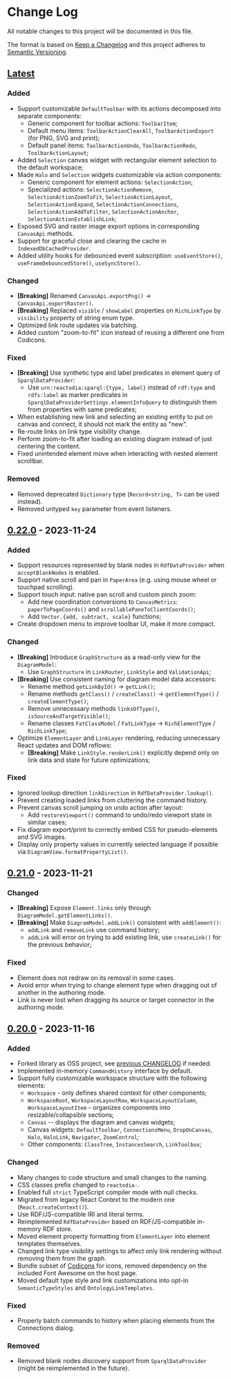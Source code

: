 # Change Log
All notable changes to this project will be documented in this file.

The format is based on [Keep a Changelog](http://keepachangelog.com/) 
and this project adheres to [Semantic Versioning](http://semver.org/).

## [Latest]
### Added
- Support customizable `DefaultToolbar` with its actions decomposed into separate components:
  * Generic component for toolbar actions: `ToolbarItem`;
  * Default menu items: `ToolbarActionClearAll`, `ToolbarActionExport` (for PNG, SVG and print);
  * Default panel items: `ToolbarActionUndo`, `ToolbarActionRedo`, `ToolbarActionLayout`;
- Added `Selection` canvas widget with rectangular element selection to the default workspace;
- Made `Halo` and `Selection` widgets customizable via action components:
  * Generic component for element actions: `SelectionAction`;
  * Specialized actions: `SelectionActionRemove`, `SelectionActionZoomToFit`, `SelectionActionLayout`, `SelectionActionExpand`, `SelectionActionConnections`, `SelectionActionAddToFilter`, `SelectionActionAnchor`, `SelectionActionEstablishLink`;
- Exposed SVG and raster image export options in corresponding `CanvasApi` methods.
- Support for graceful close and clearing the cache in `IndexedDbCachedProvider`. 
- Added utility hooks for debounced event subscription: `useEventStore()`, `useFrameDebouncedStore()`, `useSyncStore()`.

### Changed
- **[Breaking]** Renamed `CanvasApi.exportPng()` -> `CanvasApi.exportRaster()`.
- **[Breaking]** Replaced `visible` / `showLabel` properties on `RichLinkType` by `visibility` property of string enum type.
- Optimized link route updates via batching.
- Added custom "zoom-to-fit" icon instead of reusing a different one from Codicons.

### Fixed
- **[Breaking]** Use synthetic type and label predicates in element query of `SparqlDataProvider`:
  * Use `urn:reactodia:sparql:{type, label}` instead of `rdf:type` and `rdfs:label` as marker predicates in `SparqlDataProviderSettings.elementInfoQuery` to distinguish them from properties with same predicates;
- When establishing new link and selecting an existing entity to put on canvas and connect, it should not mark the entity as "new".
- Re-route links on link type visibility change.
- Perform zoom-to-fit after loading an existing diagram instead of just centering the content.
- Fixed unintended element move when interacting with nested element scrollbar.

### Removed
- Removed deprecated `Dictionary` type (`Record<string, T>` can be used instead).
- Removed untyped `key` parameter from event listeners.

## [0.22.0] - 2023-11-24
### Added
- Support resources represented by blank nodes in `RdfDataProvider` when `acceptBlankNodes` is enabled.
- Support native scroll and pan in `PaperArea` (e.g. using mouse wheel or touchpad scrolling).
- Support touch input: native pan scroll and custom pinch zoom:
  * Add new coordination conversions to `CanvasMetrics`: `paperToPageCoords()` and `scrollablePaneToClientCoords()`;
  * Add `Vector.{add, subtract, scale}` functions;
- Create dropdown menu to improve toolbar UI, make it more compact.

### Changed
- **[Breaking]** Introduce `GraphStructure` as a read-only view for the `DiagramModel`:
  * Use `GraphStructure` in `LinkRouter`, `LinkStyle` and `ValidationApi`;
- **[Breaking]** Use consistent naming for diagram model data accessors:
  * Rename method `getLinkById()` -> `getLink()`;
  * Rename methods `getClass()` / `createClass()` -> `getElementType()` / `createElementType()`;
  * Remove unnecessary methods `linksOfType()`, `isSourceAndTargetVisible()`;
  * Rename classes `FatClassModel` / `FatLinkType` -> `RichElementType` / `RichLinkType`;
- Optimize `ElementLayer` and `LinkLayer` rendering, reducing unnecessary React updates and DOM reflows:
  * **[Breaking]** Make `LinkStyle.renderLink()` explicitly depend only on link data and state for future optimizations;

### Fixed
- Ignored lookup direction `linkDirection` in `RdfDataProvider.lookup()`.
- Prevent creating loaded links from cluttering the command history.
- Prevent canvas scroll jumping on undo action after layout:
  * Add `restoreViewport()` command to undo/redo viewport state in similar cases;
- Fix diagram export/print to correctly embed CSS for pseudo-elements and SVG images.
- Display only property values in currently selected language if possible via `DiagramView.formatPropertyList()`.

## [0.21.0] - 2023-11-21
### Changed
- **[Breaking]** Expose `Element.links` only through `DiagramModel.getElementLinks()`.
- **[Breaking]** Make `DiagramModel.addLink()` consistent with `addElement()`:
  * `addLink` and `removeLink` use command history;
  * `addLink` will error on trying to add existing link, use `createLink()` for the previous behavior;

### Fixed
- Element does not redraw on its removal in some cases.
- Avoid error when trying to change element type when dragging out of another in the authoring mode.
- Link is never lost when dragging its source or target connector in the authoring mode.

## [0.20.0] - 2023-11-16
### Added
- Forked library as OSS project, see [previous CHANGELOG](https://github.com/metaphacts/ontodia/blob/master/CHANGELOG.md) if needed.
- Implemented in-memory `CommandHistory` interface by default.
- Support fully customizable workspace structure with the following elements:
  * `Workspace` - only defines shared context for other components;
  * `WorkspaceRoot`, `WorkspaceLayoutRow`, `WorkspaceLayoutColumn`, `WorkspaceLayoutItem` - organizes components into resizable/collapsible sections;
  * `Canvas` -- displays the diagram and canvas widgets;
  * Canvas widgets: `DefaultToolbar`, `ConnectionsMenu`, `DropOnCanvas`, `Halo`, `HaloLink`, `Navigator`, `ZoomControl`;
  * Other components: `ClassTree`, `InstancesSearch`, `LinkToolbox`;

### Changed
- Many changes to code structure and small changes to the naming.
- CSS classes prefix changed to `reactodia-`.
- Enabled full `strict` TypeScript compiler mode with null checks.
- Migrated from legacy React Context to the modern one (`React.createContext()`).
- Use RDF/JS-compatible IRI and literal terms.
- Reimplemented `RdfDataProvider` based on RDF/JS-compatible in-memory RDF store.
- Moved element property formatting from `ElementLayer` into element templates themselves.
- Changed link type visibility settings to affect only link rendering without removing them from the graph.
- Bundle subset of [Codicons](https://github.com/microsoft/vscode-codicons) for icons,
  removed dependency on the included Font Awesome on the host page.
- Moved default type style and link customizations into opt-in `SemanticTypeStyles` and `OntologyLinkTemplates`.

### Fixed
- Properly batch commands to history when placing elements from the Connections dialog.

### Removed
- Removed blank nodes discovery support from `SparqlDataProvider` (might be reimplemented in the future).

[Latest]: https://github.com/reactodia/reactodia-workspace/compare/v0.22.0...HEAD
[0.22.0]: https://github.com/reactodia/reactodia-workspace/compare/v0.21.0...v0.22.0
[0.21.0]: https://github.com/reactodia/reactodia-workspace/compare/v0.20.0...v0.21.0
[0.20.0]: https://github.com/reactodia/reactodia-workspace/compare/v0.12.2...v0.20.0
